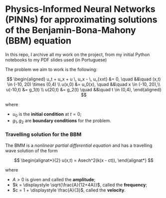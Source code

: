 # Physics-Informed Neural Networks (PINNs) for approximating solutions of the Benjamin-Bona-Mahony (BBM) equation

In this repo, I archive all my work on the project, from my initial Python notebooks to my PDF slides used (in Portuguese)

The problem we aim to work is the following: 

$$
\begin{aligned}
    u_t + u_x + u \, u_x - \, u_{xxt} &= 0, \quad &&\quad (x,t) \in  (-10, 20) \times (0,4) \\
   u(x,0) &= u_0(x),                 \quad &&\quad x \in (-10, 20),\\
   u(-10,t) &= g_1(t) \\
   u(20,t) &= g_2(t)                      \quad &&\quad t \in (0,4),
\end{aligned}
$$

where 
- $u_0$ is the **initial condition** at $t = 0$;
- $g_1, g_2$ are **boundary conditions** for the problem.

### Travelling solution for the BBM

The BMM is a _nonlinear partial differential equation_ and has a travelling wave solution of the form

$$
\begin{alignat*}{2}
    u(x,t) = Asech^2(k(x - ct)),
\end{alignat*}
$$

where 
- $A > 0$ is given and called the **amplitude**;
- $k = \displaystyle \sqrt{\frac{A}{12+4A}}$, called the **frequency**;
- $c = 1 + \displaystyle \frac{A}{3}$, called the **velocity**.
